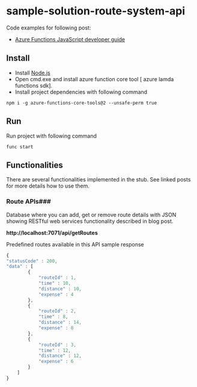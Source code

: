 # sample-solution-route-system-api #

Code examples for following post:

* <a href="https://docs.microsoft.com/en-us/azure/azure-functions/functions-reference-node?tabs=v2">Azure Functions JavaScript developer guide</a>

## Install ##
* Install <a href="https://nodejs.org/en/download/" target="_blank">Node.js</a>
* Open cmd.exe and install azure function core tool [ azure lamda functions sdk].
* Install project dependencies with following command

`npm i -g azure-functions-core-tools@2 --unsafe-perm true`

## Run ##
Run project with following command

`func start`

## Functionalities ##

There are several functionalities implemented in the stub. See linked posts for more details how to use them.

### Route APIs###

Database where you can add, get or remove route details with JSON showing RESTful web services functionality described in blog post.

**http://localhost:7071/api/getRoutes** 

Predefined routes available in this API
sample response 

````javascript
{
"statusCode" : 200,
"data" : [
        {
            "routeId" : 1,
            "time" : 10,
            "distance" : 10,
            "expense" : 4
        },
        {
            "routeId" : 2,
            "time" : 8,
            "distance" : 14,
            "expense" : 8
        },
        {
            "routeId" : 3,
            "time" : 12,
            "distance" : 12,
            "expense" : 6
        }
    ]
}
````
